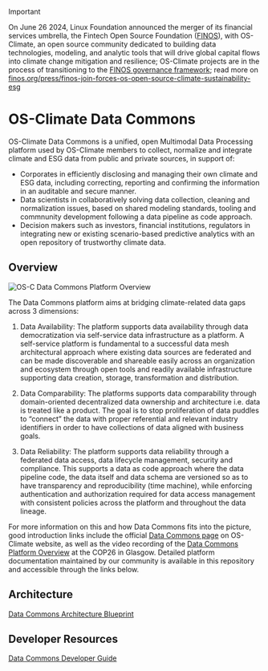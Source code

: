 <!-- markdownlint-disable -->
<!-- prettier-ignore-start -->
> [!IMPORTANT]
> On June 26 2024, Linux Foundation announced the merger of its financial services umbrella, the Fintech Open Source Foundation ([FINOS](https://finos.org)), with OS-Climate, an open source community dedicated to building data technologies, modeling, and analytic tools that will drive global capital flows into climate change mitigation and resilience; OS-Climate projects are in the process of transitioning to the [FINOS governance framework](https://community.finos.org/docs/governance); read more on [finos.org/press/finos-join-forces-os-open-source-climate-sustainability-esg](https://finos.org/press/finos-join-forces-os-open-source-climate-sustainability-esg)
<!-- prettier-ignore-end -->
<!-- markdownlint-enable -->

# OS-Climate Data Commons

OS-Climate Data Commons is a unified, open Multimodal Data Processing platform used by OS-Climate members to collect, normalize and integrate climate and ESG data from public and private sources, in support of:

- Corporates in efficiently disclosing and managing their own climate and ESG data, including correcting, reporting and confirming the information in an auditable and secure manner.
- Data scientists in collaboratively solving data collection, cleaning and normalization issues, based on shared modeling standards, tooling and commnunity development following a data pipeline as code approach.
- Decision makers such as investors, financial institutions, regulators in integrating new or existing scenario-based predictive analytics with an open repository of trustworthy climate data.

## Overview

![OS-C Data Commons Platform Overview](https://github.com/os-climate/os_c_data_commons/blob/main/images/architecture/COP26-Overview-Business.png)

The Data Commons platform aims at bridging climate-related data gaps across 3 dimensions:

1. Data Availability: The platform supports data availability through data democratization via self-service data infrastructure as a platform. A self-service platform is fundamental to a successful data mesh architectural approach where existing data sources are federated and can be made discoverable and shareable easily across an organization and ecosystem through open tools and readily available infrastructure supporting data creation, storage, transformation and distribution.

2. Data Comparability: The platforms supports data comparability through domain-oriented decentralized data ownership and architecture i.e. data is treated like a product. The goal is to stop proliferation of data puddles to “connect” the data with proper referential and relevant industry identifiers in order to have collections of data aligned with business goals.

3. Data Reliability: The platform supports data reliability through a federated data access, data lifecycle management, security and compliance. This supports a data as code approach where the data pipeline code, the data itself and data schema are versioned so as to have transparency and reproducibility (time machine), while enforcing authentication and authorization required for data access management with consistent policies across the platform and throughout the data lineage.

For more information on this and how Data Commons fits into the picture, good introduction links include the official [Data Commons page](https://os-climate.org/data-commons/) on OS-Climate website, as well as the video recording of the [Data Commons Platform Overview](https://vimeo.com/645282758) at the COP26 in Glasgow. Detailed platform documentation maintained by our community is available in this repository and accessible through the links below.

## Architecture

[Data Commons Architecture Blueprint](https://github.com/os-climate/os_c_data_commons/blob/main/os-c-data-commons-architecture-blueprint.md)

## Developer Resources

[Data Commons Developer Guide](https://github.com/os-climate/os_c_data_commons/blob/main/os-c-data-commons-developer-guide.md)
